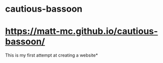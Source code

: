 # cautious-bassoon
# https://matt-mc.github.io/cautious-bassoon/

 This is my first attempt at creating a website*

